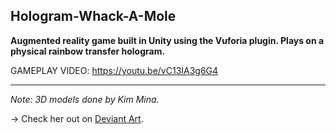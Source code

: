 ## Hologram-Whack-A-Mole

**Augmented reality game built in Unity using the Vuforia plugin. Plays on a physical rainbow transfer hologram.**

GAMEPLAY VIDEO: https://youtu.be/vC13IA3g6G4

---

*Note: 3D models done by Kim Mina.*

→ Check her out on [Deviant Art](https://kadpm.deviantart.com/).
